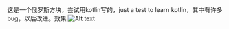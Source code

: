  这是一个俄罗斯方块，尝试用kotlin写的，just a test to learn kotlin，其中有许多bug，以后改进。效果
 ![Alt text](https://github.com/ccy01/Tetris/blob/master/screenshot/Screenshot_three.png?raw=true)

